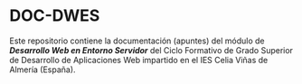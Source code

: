 # DOC-DWES

Este repositorio contiene la documentación (apuntes) del módulo de ***Desarrollo Web en Entorno Servidor*** del Ciclo Formativo de Grado Superior de Desarrollo de Aplicaciones Web impartido en el IES Celia Viñas de Almería (España).

